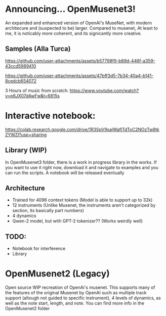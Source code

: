 # Announcing... OpenMusenet3!
An expanded and enhanced version of OpenAI's MuseNet, with modern architecure and (suspected to be) larger. Compared to musenet, At least to me, it is noticably more coherent, and its signicantly more creative.

## Samples (Alla Turca)

https://github.com/user-attachments/assets/b57798f9-b89d-446f-a359-43ccd5989410

https://github.com/user-attachments/assets/47bff3d5-7b34-40a4-b141-8cedcb654072

3 Hours of music from scratch: https://www.youtube.com/watch?v=p6JX07dAwFw&t=6815s

# Interactive notebook:
https://colab.research.google.com/drive/1R3SpV9sajWafITdToC2NOzTw8tkZYWZl?usp=sharing

## Library (WIP)
In OpenMusenet3 folder, there is a work in progress library in the works. If you want to use it right now, download it and navigate to examples and you can run the scripts. A notebook will be released eventually

## Architecture
- Trained for 4096 context tokens (Model is able to support up to 32k)
- 12 instruments (Unlike Musenet, the instruments aren't categorized by section, its basically part numbers)
- 4 dynamics
- Qwen-2 model, but with GPT-2 tokenizer?? (Works weirdly well)

## TODO:
- Notebook for interference
- Library

# OpenMusenet2 (Legacy)
Open source WIP recreation of OpenAi's musenet. This supports many of the features of the original Musenet by OpenAI such as multiple track support (altough not guided to specific instrument), 4 levels of dynamics, as well as the note start, length, and note. You can find more info in the OpenMusenet2 folder
